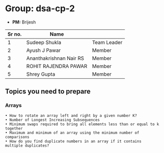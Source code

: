
# Group: dsa-cp-2

* **PM:** Brijesh 

|Sr no.|Name||
|-|-|-|
|1|Sudeep Shukla| Team Leader|
|2|Ayush J Pawar|Member|
|3|Ananthakrishnan Nair RS|Member|
|4|ROHIT RAJENDRA PAWAR|Member|
|5|Shrey Gupta|Member|



## Topics you need to prepare 

### Arrays
    • How to rotate an array left and right by a given number K?
    • Number of Longest Increasing Subsequences
    • Minimum swaps required to bring all elements less than or equal to k together
    • Maximum and minimum of an array using the minimum number of comparisons
    • How do you find duplicate numbers in an array if it contains multiple duplicates? 
